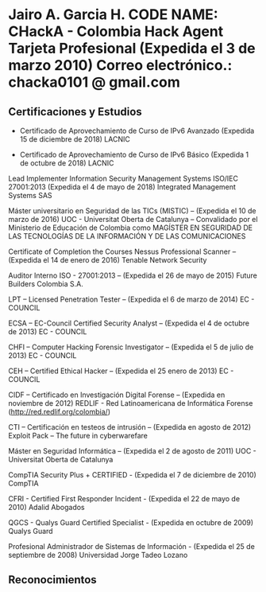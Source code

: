 Jairo A. Garcia H.
CODE NAME: CHackA - Colombia Hack Agent
Tarjeta Profesional (Expedida el 3 de marzo 2010)
Correo electrónico.: chacka0101 @ gmail.com
==
Certificaciones y Estudios
--
- Certificado de Aprovechamiento de Curso de IPv6 Avanzado 
(Expedida 15 de diciembre de 2018) LACNIC

- Certificado de Aprovechamiento de Curso de IPv6 Básico 
(Expedida 1 de octubre de 2018) LACNIC

Lead Implementer Information Security Management Systems ISO/IEC 27001:2013
(Expedida el 4 de mayo de 2018) Integrated Management Systems SAS

Máster universitario en Seguridad de las TICs (MISTIC) – (Expedida el 10 de marzo de 2016)
UOC - Universitat Oberta de Catalunya – Convalidado por el Ministerio de Educación de Colombia como MAGÍSTER EN SEGURIDAD DE LAS TECNOLOGÍAS DE LA INFORMACIÓN Y DE LAS COMUNICACIONES

Certificate of Completion the Courses Nessus Professional Scanner – (Expedida el 14 de enero de 2016)
Tenable Network Security

Auditor Interno ISO - 27001:2013 – (Expedida el 26 de mayo de 2015)
Future Builders Colombia S.A.

LPT – Licensed Penetration Tester – (Expedida el 6 de marzo de 2014)
EC - COUNCIL

ECSA – EC-Council Certified Security Analyst – (Expedida el 4 de octubre de 2013)
EC - COUNCIL

CHFI – Computer Hacking Forensic Investigator – (Expedida el 5 de julio de 2013)
EC - COUNCIL

CEH – Certified Ethical Hacker – (Expedida el 25 enero de 2013)
EC - COUNCIL

CIDF – Certificado en Investigación Digital Forense – (Expedida en noviembre de 2012)
REDLIF - Red Latinoamericana de Informática Forense (http://red.redlif.org/colombia/)

CTI – Certificación en testeos de intrusión – (Expedida en agosto de 2012)
Exploit Pack – The future in cyberwarefare

Máster en Seguridad Informática – (Expedida el 2 de agosto de 2011)
UOC - Universitat Oberta de Catalunya

CompTIA Security Plus + CERTIFIED - (Expedida el 7 de diciembre de 2010)
CompTIA

CFRI - Certified First Responder Incident - (Expedida el 22 de mayo de 2010)
Adalid Abogados

QGCS - Qualys Guard Certified Specialist - (Expedida en octubre de 2009)
Qualys Guard

Profesional Administrador de Sistemas de Información - (Expedida el 25 de septiembre de 2008)
Universidad Jorge Tadeo Lozano

Reconocimientos
--


[wiki]: https://github.com/rapid7/metasploit-framework/wiki
[wiki-devenv]: https://github.com/rapid7/metasploit-framework/wiki/Setting-Up-a-Metasploit-Development-Environment "Metasploit Development Environment Setup"
[wiki-start]: https://github.com/rapid7/metasploit-framework/wiki/ "Metasploit Wiki"
[wiki-usage]: https://github.com/rapid7/metasploit-framework/wiki/Using-Metasploit "Using Metasploit"
[unleashed]: https://www.offensive-security.com/metasploit-unleashed/ "Metasploit Unleashed"




